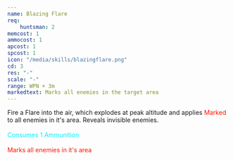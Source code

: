 ```yaml
---
name: Blazing Flare
req: 
    huntsman: 2
memcost: 1
ammocost: 1
apcost: 1
spcost: 1
icon: "/media/skills/blazingflare.png"
cd: 3
res: "-"
scale: "-"
range: WPN + 3m
markedtext: Marks all enemies in the target area
---
```

Fire a Flare into the air, which explodes at peak altitude and applies <font color='#FF1500'>Marked</font> to all enemies in it's area. Reveals invisible enemies.<br><br>
            <font color='#00EFFF'>Consumes 1 Ammunition</font><br><br>
            <font color='#FF1500'>Marks all enemies in it's area</font>